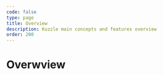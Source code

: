 ```yaml
---
code: false
type: page
title: Overview
description: Kuzzle main concepts and features overview
order: 200
---
```


# Overwview
